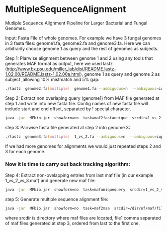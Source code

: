 # MultipleSequenceAlignment
Mutliple Sequence Alignment Pipeline for Larger Bacterial and Fungal Genomes. 

Input: Fasta File of whole genomes. For example we have 3 fungal genomes in 3 fasta files: genome1.fa, genome2.fa and genome3.fa. Here we can arbitrarily choose genome 1 as query and the rest of genomes as subjects.

Step 1: Piarwise alignment between genome 1 and 2 using any tools that generates MAF format as output, here we used lastz (http://www.bx.psu.edu/miller_lab/dist/README.lastz-1.02.00/README.lastz-1.02.00a.html), genome 1 as query and genome 2 as subject ,allowing 10% mistmatch and 5% gap:
```bash
./lastz  genome2.fa[multiple]  genome1.fa --ambiguous=n  --ambiguous=iupac  --gfextend --chain --gapped  --identity=90 --continuity=95  --format=maf  --out 1_vs_2.maf
```
Step 2: Extract non overlaping query (genome1) from MAF file generated at step 1 and write into new fasta file. Contig names of new fasta file will include start and end offset, separated by ! special character.
```bash
java -jar  MFbio.jar  showform=no  task=maf2fastaunique  srcdir=1_vs_2.maf  destdir=1_vs_2.fa
```
step 3: Pairwise fasta file generated at step 2 into genome 3:
```bash
./lastz  genome3.fa[multiple]  1_vs_2.fa --ambiguous=n  --ambiguous=iupac  --gfextend --chain --gapped  --identity=90 --continuity=95  --format=maf  --out 1_vs_2_vs_3.maf
```
If we had more genomes for alignments we would just repeated steps 2 and 3 for each genome.

### Now it is time to carry out back tracking algorithm:
Step 4: Extract non-ovelapping entries from last maf file (in our example 1_vs_2_vs_3.maf) and generate new maf file:
```bash
java -jar  MFbio.jar  showform=no  task=mafuniquequery  srcdir=1_vs_2_vs_3.maf  destdir=1_vs_2_vs_3_unique.maf
```
step 5: Generate multiple sequence alignment file:
```bash
java -jar  MFbio.jar  showform=no  task=maf2msa  srcdir=/dir/of/maf/files  file1=1_vs_2_vs_3.maf,1_vs_2.maf  destdir=output.msa
```
where srcdir is directory where maf files are located, file1 comma separated of maf files generated at step 3, ordered from last to the first one.


